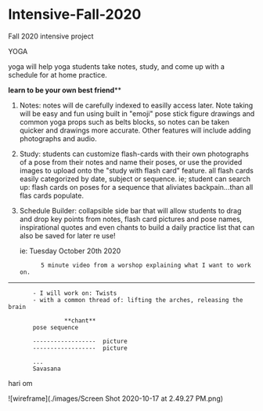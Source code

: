 # Intensive-Fall-2020
Fall 2020 intensive project

YOGA

yoga will help yoga students take notes, study, and come up with a schedule for at home practice.

******learn to be your own best friend********

1. Notes: notes will de carefully indexed to easilly access later. Note  taking will be easy and fun  using built in "emoji" pose stick figure drawings and common yoga props such as belts blocks, so notes can be taken quicker and drawings more accurate. Other features will include adding photographs and audio.

2. Study: students can customize flash-cards with their own photographs of a pose from their notes and name their poses, or use the provided images to upload onto the "study with flash card" feature. all flash cards easily categorized by date, subject or sequence. ie; student can search up: flash cards on poses for a sequence that aliviates backpain...than all flas cards populate.

3. Schedule Builder: collapsible side bar that will allow students to drag and drop key points from notes, flash card pictures and pose names, inspirational quotes and even chants to build a daily practice list that can also be saved for later re use!

      ie: Tuesday October 20th 2020

                
             5 minute video from a worshop explaining what I want to work on.
--------------------------------------------------
           - I will work on: Twists
           - with a common thread of: lifting the arches, releasing the brain 

                    **chant**
           pose sequence

           ------------------  picture
           ------------------  picture

           ...
           Savasana


hari om

![wireframe](./images/Screen Shot 2020-10-17 at 2.49.27 PM.png)


